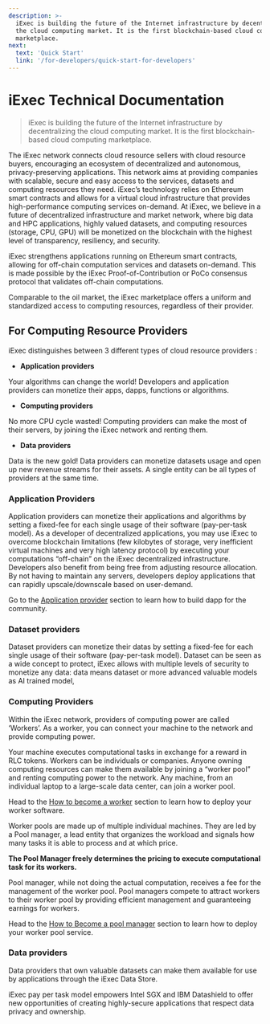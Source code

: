 ```yaml
---
description: >-
  iExec is building the future of the Internet infrastructure by decentralizing
  the cloud computing market. It is the first blockchain-based cloud computing
  marketplace.
next:
  text: 'Quick Start'
  link: '/for-developers/quick-start-for-developers'
---
```


# iExec Technical Documentation

> iExec is building the future of the Internet infrastructure by decentralizing
> the cloud computing market. It is the first blockchain-based cloud computing
> marketplace.

The iExec network connects cloud resource sellers with cloud resource buyers,
encouraging an ecosystem of decentralized and autonomous, privacy-preserving
applications. This network aims at providing companies with scalable, secure and
easy access to the services, datasets and computing resources they need. iExec’s
technology relies on Ethereum smart contracts and allows for a virtual cloud
infrastructure that provides high-performance computing services on-demand. At
iExec, we believe in a future of decentralized infrastructure and market
network, where big data and HPC applications, highly valued datasets, and
computing resources \(storage, CPU, GPU\) will be monetized on the blockchain
with the highest level of transparency, resiliency, and security.

iExec strengthens applications running on Ethereum smart contracts, allowing for
off-chain computation services and datasets on-demand. This is made possible by
the iExec Proof-of-Contribution or PoCo consensus protocol that validates
off-chain computations.

Comparable to the oil market, the iExec marketplace offers a uniform and
standardized access to computing resources, regardless of their provider.

## For Computing Resource Providers

iExec distinguishes between 3 different types of cloud resource providers :

- **Application providers**

Your algorithms can change the world! Developers and application providers can
monetize their apps, dapps, functions or algorithms.

- **Computing providers**

No more CPU cycle wasted! Computing providers can make the most of their
servers, by joining the iExec network and renting them.

- **Data providers**

Data is the new gold! Data providers can monetize datasets usage and open up new
revenue streams for their assets. A single entity can be all types of providers
at the same time.

### Application Providers

Application providers can monetize their applications and algorithms by setting
a fixed-fee for each single usage of their software \(pay-per-task model\). As a
developer of decentralized applications, you may use iExec to overcome
blockchain limitations \(few kilobytes of storage, very inefficient virtual
machines and very high latency protocol\) by executing your computations
“off-chain” on the iExec decentralized infrastructure. Developers also benefit
from being free from adjusting resource allocation. By not having to maintain
any servers, developers deploy applications that can rapidly upscale/downscale
based on user-demand.

Go to the [Application provider](for-developers/your-first-app.md) section to
learn how to build dapp for the community.

### Dataset providers

Dataset providers can monetize their datas by setting a fixed-fee for each
single usage of their software \(pay-per-task model\). Dataset can be seen as a
wide concept to protect, iExec allows with multiple levels of security to
monetize any data: data means dataset or more advanced valuable models as AI
trained model,

### Computing Providers

Within the iExec network, providers of computing power are called ‘Workers’. As
a worker, you can connect your machine to the network and provide computing
power.

Your machine executes computational tasks in exchange for a reward in RLC
tokens. Workers can be individuals or companies. Anyone owning computing
resources can make them available by joining a “worker pool” and renting
computing power to the network. Any machine, from an individual laptop to a
large-scale data center, can join a worker pool.

Head to the
[How to become a worker](for-workers/quick-worker-start.md#start-a-worker)
section to learn how to deploy your worker software.

Worker pools are made up of multiple individual machines. They are led by a Pool
manager, a lead entity that organizes the workload and signals how many tasks it
is able to process and at which price.

**The Pool Manager freely determines the pricing to execute computational task
for its workers.**

Pool manager, while not doing the actual computation, receives a fee for the
management of the worker pool. Pool managers compete to attract workers to their
worker pool by providing efficient management and guaranteeing earnings for
workers.

Head to the
[How to Become a pool manager](for-workers/manage-a-pool-of-workers.md) section
to learn how to deploy your worker pool service.

### Data providers

Data providers that own valuable datasets can make them available for use by
applications through the iExec Data Store.

iExec pay per task model empowers Intel SGX and IBM Datashield to offer new
opportunities of creating highly-secure applications that respect data privacy
and ownership.
